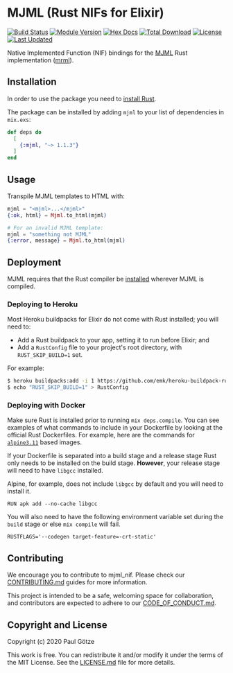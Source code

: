 # MJML (Rust NIFs for Elixir)

[![Build Status](https://github.com/adoptoposs/mjml_nif/workflows/Tests/badge.svg)](https://github.com/adoptoposs/mjml_nif/workflows/Tests/badge.svg)
[![Module Version](https://img.shields.io/hexpm/v/mjml.svg)](https://hex.pm/packages/mjml)
[![Hex Docs](https://img.shields.io/badge/hex-docs-lightgreen.svg)](https://hexdocs.pm/mjml/)
[![Total Download](https://img.shields.io/hexpm/dt/mjml.svg)](https://hex.pm/packages/mjml)
[![License](https://img.shields.io/hexpm/l/mjml.svg)](https://github.com/adoptoposs/mjml_nif/blob/master/LICENSE.md)
[![Last Updated](https://img.shields.io/github/last-commit/adoptoposs/mjml_nif.svg)](https://github.com/adoptoposs/mjml_nif/commits/master)

Native Implemented Function (NIF) bindings for the [MJML](https://mjml.io) Rust implementation ([mrml](https://github.com/jdrouet/mrml)).

## Installation

In order to use the package you need to [install Rust](https://www.rust-lang.org/tools/install).

The package can be installed by adding `mjml` to your list of dependencies in `mix.exs`:

```elixir
def deps do
  [
    {:mjml, "~> 1.1.3"}
  ]
end
```

## Usage

Transpile MJML templates to HTML with:

```elixir
mjml = "<mjml>...</mjml>"
{:ok, html} = Mjml.to_html(mjml)

# For an invalid MJML template:
mjml = "something not MJML"
{:error, message} = Mjml.to_html(mjml)
```

## Deployment

MJML requires that the Rust compiler be [installed](https://www.rust-lang.org/tools/install) wherever MJML is compiled.

### Deploying to Heroku

Most Heroku buildpacks for Elixir do not come with Rust installed; you will need to:

- Add a Rust buildpack to your app, setting it to run before Elixir; and
- Add a `RustConfig` file to your project's root directory, with `RUST_SKIP_BUILD=1` set.

For example:
```bash
$ heroku buildpacks:add -i 1 https://github.com/emk/heroku-buildpack-rust.git
$ echo "RUST_SKIP_BUILD=1" > RustConfig
```

### Deploying with Docker

Make sure Rust is installed prior to running `mix deps.compile`. You can see examples of what commands to include in your Dockerfile by looking at the official Rust Dockerfiles. For example, here are the commands for [`alpine3.11`](https://github.com/rust-lang/docker-rust/blob/009cc0a821ff773d54875350312731ed490d5cce/1.43.1/alpine3.11/Dockerfile) based images.

If your Dockerfile is separated into a build stage and a release stage Rust only needs to be installed on the build stage. **However**, your release stage will need to have `libgcc` installed.

Alpine, for example, does not include `libgcc` by default and you will need to install it.

```
RUN apk add --no-cache libgcc
```

You will also need to have the following environment variable set during the `build` stage or else `mix compile` will fail.

```
RUSTFLAGS='--codegen target-feature=-crt-static'
```

## Contributing

We encourage you to contribute to mjml_nif.
Please check our [CONTRIBUTING.md](./CONTRIBUTING.md) guides for more information.

This project is intended to be a safe, welcoming space for collaboration, and contributors are expected to adhere to our [CODE_OF_CONDUCT.md](./CODE_OF_CONDUCT.md).


## Copyright and License

Copyright (c) 2020 Paul Götze

This work is free. You can redistribute it and/or modify it under the
terms of the MIT License. See the [LICENSE.md](./LICENSE.md) file for more details.
